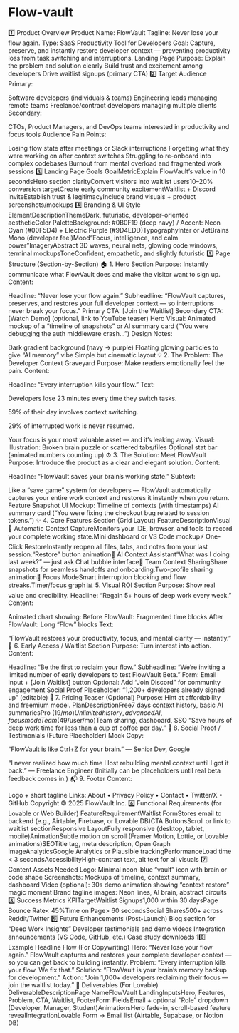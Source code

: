 # Flow-vault
1️⃣ Product Overview
Product Name: FlowVault
Tagline: Never lose your flow again.
Type: SaaS Productivity Tool for Developers
Goal: Capture, preserve, and instantly restore developer context — preventing productivity loss from task switching and interruptions.
Landing Page Purpose:
Explain the problem and solution clearly
Build trust and excitement among developers
Drive waitlist signups (primary CTA)
2️⃣ Target Audience
Primary:

Software developers (individuals & teams)
Engineering leads managing remote teams
Freelance/contract developers managing multiple clients
Secondary:

CTOs, Product Managers, and DevOps teams interested in productivity and focus tools
Audience Pain Points:

Losing flow state after meetings or Slack interruptions
Forgetting what they were working on after context switches
Struggling to re-onboard into complex codebases
Burnout from mental overload and fragmented work sessions
3️⃣ Landing Page Goals
GoalMetricExplain FlowVault’s value in 10 secondsHero section clarityConvert visitors into waitlist users10–20% conversion targetCreate early community excitementWaitlist + Discord inviteEstablish trust & legitimacyInclude brand visuals + product screenshots/mockups
4️⃣ Branding & UI Style
ElementDescriptionThemeDark, futuristic, developer-oriented aestheticColor PaletteBackground: #0B0F19 (deep navy) / Accent: Neon Cyan (#00F5D4) + Electric Purple (#9D4EDD)TypographyInter or JetBrains Mono (developer feel)Mood“Focus, intelligence, and calm power”ImageryAbstract 3D waves, neural nets, glowing code windows, terminal mockupsToneConfident, empathetic, and slightly futuristic
5️⃣ Page Structure (Section-by-Section)
🏠 1. Hero Section
Purpose: Instantly communicate what FlowVault does and make the visitor want to sign up.
Content:

Headline: “Never lose your flow again.”
Subheadline: “FlowVault captures, preserves, and restores your full developer context — so interruptions never break your focus.”
Primary CTA: [Join the Waitlist]
Secondary CTA: [Watch Demo] (optional, link to YouTube teaser)
Hero Visual: Animated mockup of a “timeline of snapshots” or AI summary card (“You were debugging the auth middleware crash…”)
Design Notes:

Dark gradient background (navy → purple)
Floating glowing particles to give “AI memory” vibe
Simple but cinematic layout
💡 2. The Problem: The Developer Context Graveyard
Purpose: Make readers emotionally feel the pain.
Content:

Headline: “Every interruption kills your flow.”
Text:

Developers lose 23 minutes every time they switch tasks.

59% of their day involves context switching.

29% of interrupted work is never resumed.

Your focus is your most valuable asset — and it’s leaking away.
Visual:
Illustration: Broken brain puzzle or scattered tabs/files
Optional stat bar (animated numbers counting up)
⚙️ 3. The Solution: Meet FlowVault
Purpose: Introduce the product as a clear and elegant solution.
Content:

Headline: “FlowVault saves your brain’s working state.”
Subtext:

Like a “save game” system for developers — FlowVault automatically captures your entire work context and restores it instantly when you return.
Feature Snapshot UI Mockup:
Timeline of contexts (with timestamps)
AI summary card (“You were fixing the checkout bug related to session tokens.”)
✨ 4. Core Features Section (Grid Layout)
FeatureDescriptionVisual🧠 Automatic Context CaptureMonitors your IDE, browser, and tools to record your complete working state.Mini dashboard or VS Code mockup⚡ One-Click RestoreInstantly reopen all files, tabs, and notes from your last session.“Restore” button animation🤖 AI Context Assistant“What was I doing last week?” — just ask.Chat bubble interface👥 Team Context SharingShare snapshots for seamless handoffs and onboarding.Two-profile sharing animation🧱 Focus ModeSmart interruption blocking and flow streaks.Timer/focus graph
📊 5. Visual ROI Section
Purpose: Show real value and credibility.
Headline: “Regain 5+ hours of deep work every week.”
Content:

Animated chart showing:
Before FlowVault: Fragmented time blocks
After FlowVault: Long “Flow” blocks
Text:

“FlowVault restores your productivity, focus, and mental clarity — instantly.”
🚀 6. Early Access / Waitlist Section
Purpose: Turn interest into action.
Content:

Headline: “Be the first to reclaim your flow.”
Subheadline: “We’re inviting a limited number of early developers to test FlowVault Beta.”
Form: Email input + [Join Waitlist] button
Optional: Add “Join Discord” for community engagement
Social Proof Placeholder: “1,200+ developers already signed up” (editable)
🧮 7. Pricing Teaser (Optional)
Purpose: Hint at affordability and freemium model.
PlanDescriptionFree7 days context history, basic AI summariesPro ($19/mo)Unlimited history, advanced AI, focus modeTeam ($49/user/mo)Team sharing, dashboard, SSO
“Save hours of deep work time for less than a cup of coffee per day.”
📢 8. Social Proof / Testimonials (Future Placeholder)
Mock Copy:

“FlowVault is like Ctrl+Z for your brain.” — Senior Dev, Google

“I never realized how much time I lost rebuilding mental context until I got it back.” — Freelance Engineer
(Initially can be placeholders until real beta feedback comes in.)
📬 9. Footer
Content:

Logo + short tagline
Links: About • Privacy Policy • Contact • Twitter/X • GitHub
Copyright © 2025 FlowVault Inc.
6️⃣ Functional Requirements (for Lovable or Web Builder)
FeatureRequirementWaitlist FormStores email to backend (e.g., Airtable, Firebase, or Lovable DB)CTA ButtonsScroll or link to waitlist sectionResponsive LayoutFully responsive (desktop, tablet, mobile)AnimationSubtle motion on scroll (Framer Motion, Lottie, or Lovable animations)SEOTitle tag, meta description, Open Graph imageAnalyticsGoogle Analytics or Plausible trackingPerformanceLoad time < 3 secondsAccessibilityHigh-contrast text, alt text for all visuals
7️⃣ Content Assets Needed
Logo: Minimal neon-blue “vault” icon with brain or code shape
Screenshots: Mockups of timeline, context summary, dashboard
Video (optional): 30s demo animation showing “context restore” magic moment
Brand tagline images: Neon lines, AI brain, abstract circuits
8️⃣ Success Metrics
KPITargetWaitlist Signups1,000 within 30 daysPage Bounce Rate< 45%Time on Page> 60 secondsSocial Shares500+ across Reddit/Twitter
9️⃣ Future Enhancements (Post-Launch)
Blog section for “Deep Work Insights”
Developer testimonials and demo videos
Integration announcements (VS Code, GitHub, etc.)
Case study downloads
10️⃣ Example Headline Flow (For Copywriting)
Hero:
“Never lose your flow again.”
FlowVault captures and restores your complete developer context — so you can get back to building instantly.
Problem:
“Every interruption kills your flow. We fix that.”
Solution:
“FlowVault is your brain’s memory backup for development.”
Action:
“Join 1,000+ developers reclaiming their focus — join the waitlist today.”
🧱 Deliverables (For Lovable)
DeliverableDescriptionPage NameFlowVault LandingInputsHero, Features, Problem, CTA, Waitlist, FooterForm FieldsEmail + optional “Role” dropdown (Developer, Manager, Student)AnimationsHero fade-in, scroll-based feature revealIntegrationLovable Form → Email list (Airtable, Supabase, or Notion DB) 
